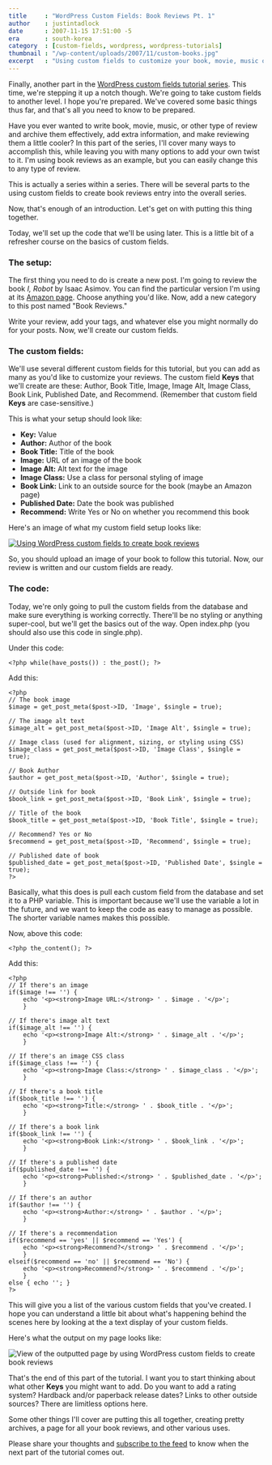 ```yaml
---
title     : "WordPress Custom Fields: Book Reviews Pt. 1"
author    : justintadlock
date      : 2007-11-15 17:51:00 -5
era       : south-korea
category  : [custom-fields, wordpress, wordpress-tutorials]
thumbnail : "/wp-content/uploads/2007/11/custom-books.jpg"
excerpt   : "Using custom fields to customize your book, movie, music or other types of reviews."
---
```


Finally, another part in the <a href="/topics/custom-fields" title="WordPress Custom Field Series"> WordPress custom fields tutorial series</a>. This time, we're stepping it up a notch though. We're going to take custom fields to another level. I hope you're prepared. We've covered some basic things thus far, and that's all you need to know to be prepared.

Have you ever wanted to write book, movie, music, or other type of review and archive them effectively, add extra information, and make reviewing them a little cooler? In this part of the series, I'll cover many ways to accomplish this, while leaving you with many options to add your own twist to it. I'm using book reviews as an example, but you can easily change this to any type of review.

This is actually a series within a series. There will be several parts to the using custom fields to create book reviews entry into the overall series.

Now, that's enough of an introduction. Let's get on with putting this thing together.

Today, we'll set up the code that we'll be using later. This is a little bit of a refresher course on the basics of custom fields.

<h3>The setup:</h3>

The first thing you need to do is create a new post. I'm going to review the book <em> I, Robot</em> by Isaac Asimov. You can find the particular version I'm using at its <a href="http://www.amazon.com/gp/product/0553803700" title="I, Robot by Isaac Asimov"> Amazon page</a>. Choose anything you'd like. Now, add a new category to this post named "Book Reviews."

Write your review, add your tags, and whatever else you might normally do for your posts. Now, we'll create our custom fields.

<h3>The custom fields:</h3>

We'll use several different custom fields for this tutorial, but you can add as many as you'd like to customize your reviews. The custom field <strong> Keys</strong> that we'll create are these: Author, Book Title, Image, Image Alt, Image Class, Book Link, Published Date, and Recommend. (Remember that custom field <strong> Keys</strong> are case-sensitive.)

This is what your setup should look like:

<ul>
<li><strong><strong> Key</strong>:</strong> Value</li>
<li><strong>Author:</strong> Author of the book</li>
<li><strong>Book Title:</strong> Title of the book</li>
<li><strong>Image:</strong> URL of an image of the book</li>
<li><strong>Image Alt:</strong> Alt text for the image</li>
<li><strong>Image Class:</strong> Use a class for personal styling of image</li>
<li><strong>Book Link:</strong> Link to an outside source for the book (maybe an Amazon page)</li>
<li><strong>Published Date:</strong> Date the book was published</li>
<li><strong>Recommend:</strong> Write Yes or No on whether you recommend this book</li>
</ul>

Here's an image of what my custom field setup looks like:

<a href="http://justintadlock.com/wp-content/uploads/2007/11/books.gif" title="Book Reviews: Using WordPress Custom Fields"><img class="center i400x150" src="http://justintadlock.com/wp-content/uploads/2007/11/books-small.gif" alt="Using WordPress custom fields to create book reviews" /></a>

So, you should upload an image of your book to follow this tutorial. Now, our review is written and our custom fields are ready.

<h3>The code:</h3>

Today, we're only going to pull the custom fields from the database and make sure everything is working correctly. There'll be no styling or anything super-cool, but we'll get the basics out of the way. Open index.php (you should also use this code in single.php).

Under this code:

<pre><code>&lt;?php while(have_posts()) : the_post(); ?&gt;</code></pre>

Add this:

<pre><code>&lt;?php
// The book image
$image = get_post_meta($post-&gt;ID, 'Image', $single = true);

// The image alt text
$image_alt = get_post_meta($post-&gt;ID, 'Image Alt', $single = true);

// Image class (used for alignment, sizing, or styling using CSS)
$image_class = get_post_meta($post-&gt;ID, 'Image Class', $single = true);

// Book Author
$author = get_post_meta($post-&gt;ID, 'Author', $single = true);

// Outside link for book
$book_link = get_post_meta($post-&gt;ID, 'Book Link', $single = true);

// Title of the book
$book_title = get_post_meta($post-&gt;ID, 'Book Title', $single = true);

// Recommend? Yes or No
$recommend = get_post_meta($post-&gt;ID, 'Recommend', $single = true);

// Published date of book
$published_date = get_post_meta($post-&gt;ID, 'Published Date', $single = true);
?&gt;</code></pre>

Basically, what this does is pull each custom field from the database and set it to a PHP variable. This is important because we'll use the variable a lot in the future, and we want to keep the code as easy to manage as possible. The shorter variable names makes this possible.

Now, above this code:

<pre><code>&lt;?php the_content(); ?&gt;</code></pre>

Add this:

<pre><code>&lt;?php
// If there's an image
if($image !== '') {
	echo '&lt;p&gt;&lt;strong&gt;Image URL:&lt;/strong&gt; ' . $image . '&lt;/p&gt;';
	}

// If there's image alt text
if($image_alt !== '') {
	echo '&lt;p&gt;&lt;strong&gt;Image Alt:&lt;/strong&gt; ' . $image_alt . '&lt;/p&gt;';
	}

// If there's an image CSS class
if($image_class !== '') {
	echo '&lt;p&gt;&lt;strong&gt;Image Class:&lt;/strong&gt; ' . $image_class . '&lt;/p&gt;';
	}

// If there's a book title
if($book_title !== '') {
	echo '&lt;p&gt;&lt;strong&gt;Title:&lt;/strong&gt; ' . $book_title . '&lt;/p&gt;';
	}

// If there's a book link
if($book_link !== '') {
	echo '&lt;p&gt;&lt;strong&gt;Book Link:&lt;/strong&gt; ' . $book_link . '&lt;/p&gt;';
	}

// If there's a published date
if($published_date !== '') {
	echo '&lt;p&gt;&lt;strong&gt;Published:&lt;/strong&gt; ' . $published_date . '&lt;/p&gt;';
	}

// If there's an author
if($author !== '') {
	echo '&lt;p&gt;&lt;strong&gt;Author:&lt;/strong&gt; ' . $author . '&lt;/p&gt;';
	}

// If there's a recommendation
if($recommend == 'yes' || $recommend == 'Yes') {
	echo '&lt;p&gt;&lt;strong&gt;Recommend?&lt;/strong&gt; ' . $recommend . '&lt;/p&gt;';
	}
elseif($recommend == 'no' || $recommend == 'No') {
	echo '&lt;p&gt;&lt;strong&gt;Recommend?&lt;/strong&gt; ' . $recommend . '&lt;/p&gt;';
	}
else { echo ''; }
?&gt;</code></pre>

This will give you a list of the various custom fields that you've created. I hope you can understand a little bit about what's happening behind the scenes here by looking at the a text display of your custom fields.

Here's what the output on my page looks like:

<img src="http://justintadlock.com/wp-content/uploads/2007/11/books-2.gif" alt="View of the outputted page by using WordPress custom fields to create book reviews" class="center i400x300" />

That's the end of this part of the tutorial. I want you to start thinking about what other <strong> Keys</strong> you might want to add. Do you want to add a rating system? Hardback and/or paperback release dates? Links to other outside sources? There are limitless options here.

Some other things I'll cover are putting this all together, creating pretty archives, a page for all your book reviews, and other various uses.

Please share your thoughts and <a href="http://feeds.feedburner.com/justintadlock" title="Subscribe to the feed"> subscribe to the feed</a> to know when the next part of the tutorial comes out.
